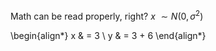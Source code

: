 Math can be read properly, right? $x ~ \sim N(0, \sigma^2)$

\begin{align*}
x & = 3 \\
y & = 3 + 6
\end{align*}
